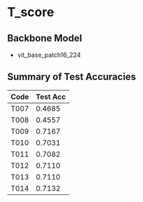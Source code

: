 # T_score

## Backbone Model

- vit_base_patch16_224

## Summary of Test Accuracies

| Code | Test Acc |
|------|----------|
| T007 | 0.4685   |
| T008 | 0.4557   |
| T009 | 0.7167   |
| T010 | 0.7031   |
| T011 | 0.7082   |
| T012 | 0.7110   |
| T013 | 0.7110   |
| T014 | 0.7132   |
